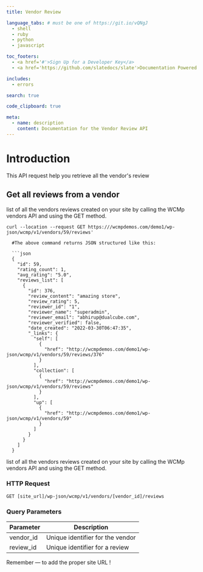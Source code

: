 ```yaml
---
title: Vendor Review

language_tabs: # must be one of https://git.io/vQNgJ
  - shell
  - ruby
  - python
  - javascript

toc_footers:
  - <a href='#'>Sign Up for a Developer Key</a>
  - <a href='https://github.com/slatedocs/slate'>Documentation Powered by Slate</a>

includes:
  - errors

search: true

code_clipboard: true

meta:
  - name: description
    content: Documentation for the Vendor Review API
---
```

# Introduction

This API request help you retrieve all the vendor's review


  ## Get all reviews from a vendor

list of all the vendors reviews created on your site by calling the WCMp vendors API and using the GET method.

```shell
curl --location --request GET https:///wcmpdemos.com/demo1/wp-json/wcmp/v1/vendors/59/reviews'

  #The above command returns JSON structured like this:

  ```json
  {
    "id": 59,
    "rating_count": 1,
    "avg_rating": "5.0",
    "reviews_list": [
      {
        "id": 376,
        "review_content": "amazing store",
        "review_rating": 5,
        "reviewer_id": "1",
        "reviewer_name": "superadmin",
        "reviewer_email": "abhirup@dualcube.com",
        "reviewer_verified": false,
        "date_created": "2022-03-30T06:47:35",
        "_links": {
          "self": [
            {
              "href": "http://wcmpdemos.com/demo1/wp-json/wcmp/v1/vendors/59/reviews/376"
            }
          ],
          "collection": [
            {
              "href": "http://wcmpdemos.com/demo1/wp-json/wcmp/v1/vendors/59/reviews"
            }
          ],
          "up": [
            {
              "href": "http://wcmpdemos.com/demo1/wp-json/wcmp/v1/vendors/59"
            }
          ]
        }
      }
    ]
  }
  ```
  list of all the vendors reviews created on your site by calling the WCMp vendors API and using the GET method.

  ### HTTP Request

  `GET [site_url]/wp-json/wcmp/v1/vendors/[vendor_id]/reviews`

  ### Query Parameters

  Parameter  | Description
  ---------  | -----------
   vendor_id | Unique identifier for the vendor
   review_id | Unique identifier for a review

  <aside class="success">
  Remember — to add the proper site URL !
  </aside>







